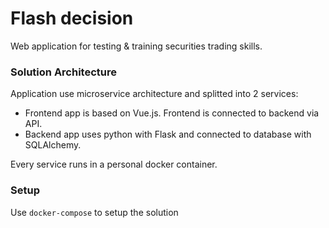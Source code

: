 # Flash decision
Web application for testing & training securities trading skills.

### Solution Architecture
Application use microservice architecture and splitted into 2 services:
- Frontend app is based on Vue.js. Frontend is connected to backend via API.
- Backend app uses python with Flask and connected to database with SQLAlchemy.

Every service runs in a personal docker container.

### Setup
Use `docker-compose` to setup the solution